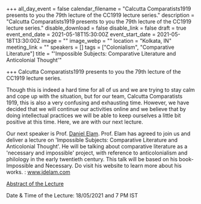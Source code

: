 +++
all_day_event = false
calendar_filename = "Calcutta Comparatists1919 presents to you the 79th lecture of the CC1919 lecture series."
description = "Calcutta Comparatists1919 presents to you the 79th lecture of the CC1919 lecture series."
disable_download = false
disable_link = false
draft = true
event_end_date = 2021-05-18T15:30:00Z
event_start_date = 2021-05-18T13:30:00Z
image = ""
image_webp = ""
location = "Kolkata, IN"
meeting_link = ""
speakers = []
tags = ["Colonialism", "Comparative Literature"]
title = "'Impossible Subjects: Comparative Literature and Anticolonial Thought'"

+++
Calcutta Comparatists1919 presents to you the 79th lecture of the CC1919 lecture series.

Though this is indeed a hard time for all of us and we are trying to stay calm and cope up with the situation, but for our team, Calcutta Comparatists 1919, this is also a very confusing and exhausting time. However, we have decided that we will continue our activities online and we believe that by doing intellectual practices we will be able to keep ourselves a little bit positive at this time. Here, we are with our next lecture.

Our next speaker is Prof. [Daniel Elam](https://www.facebook.com/jdelam?__cft__%5B0%5D=AZVjMilFw4SWxI7AHe-gH5HBhKMl-nmsv6Gl87bL4RhsL_Nu3c5exa9fECZT8B3p57Jril51Fx8DAmDT9seHo7oIaMlN3pW_OE4OQT244ofWKw&__tn__=-%5DK-R). Prof. Elam has agreed to join us and deliver a lecture on 'Impossible Subjects: Comparative Literature and Anticolonial Thought'. He will be talking about comparative literature as a 'necessary and impossible' project, with reference to anticolonialism and philology in the early twentieth century. This talk will be based on his book- Impossible and Necessary. Do visit his website to learn more about his works. : www.jdelam.com

[Abstract of the Lecture](/media/Elam-Intro.pdf "Abstract of the lecture")

Date & Time of the Lecture: 18/05/2021 and 7 PM IST